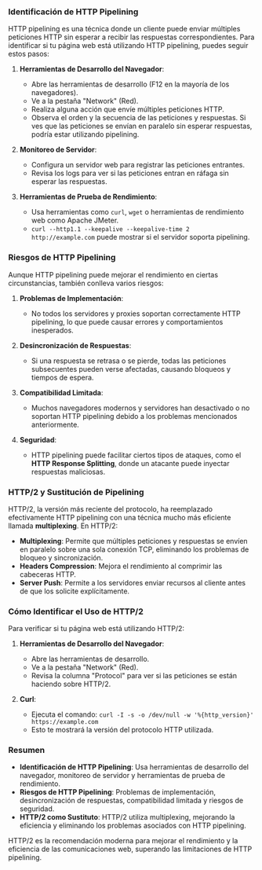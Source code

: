 ### Identificación de HTTP Pipelining

HTTP pipelining es una técnica donde un cliente puede enviar múltiples peticiones HTTP sin esperar a recibir las respuestas correspondientes. Para identificar si tu página web está utilizando HTTP pipelining, puedes seguir estos pasos:

1. **Herramientas de Desarrollo del Navegador**:
   - Abre las herramientas de desarrollo (F12 en la mayoría de los navegadores).
   - Ve a la pestaña "Network" (Red).
   - Realiza alguna acción que envíe múltiples peticiones HTTP.
   - Observa el orden y la secuencia de las peticiones y respuestas. Si ves que las peticiones se envían en paralelo sin esperar respuestas, podría estar utilizando pipelining.

2. **Monitoreo de Servidor**:
   - Configura un servidor web para registrar las peticiones entrantes.
   - Revisa los logs para ver si las peticiones entran en ráfaga sin esperar las respuestas.

3. **Herramientas de Prueba de Rendimiento**:
   - Usa herramientas como `curl`, `wget` o herramientas de rendimiento web como Apache JMeter.
   - `curl --http1.1 --keepalive --keepalive-time 2 http://example.com` puede mostrar si el servidor soporta pipelining.

### Riesgos de HTTP Pipelining

Aunque HTTP pipelining puede mejorar el rendimiento en ciertas circunstancias, también conlleva varios riesgos:

1. **Problemas de Implementación**:
   - No todos los servidores y proxies soportan correctamente HTTP pipelining, lo que puede causar errores y comportamientos inesperados.

2. **Desincronización de Respuestas**:
   - Si una respuesta se retrasa o se pierde, todas las peticiones subsecuentes pueden verse afectadas, causando bloqueos y tiempos de espera.

3. **Compatibilidad Limitada**:
   - Muchos navegadores modernos y servidores han desactivado o no soportan HTTP pipelining debido a los problemas mencionados anteriormente.

4. **Seguridad**:
   - HTTP pipelining puede facilitar ciertos tipos de ataques, como el **HTTP Response Splitting**, donde un atacante puede inyectar respuestas maliciosas.

### HTTP/2 y Sustitución de Pipelining

HTTP/2, la versión más reciente del protocolo, ha reemplazado efectivamente HTTP pipelining con una técnica mucho más eficiente llamada **multiplexing**. En HTTP/2:

- **Multiplexing**: Permite que múltiples peticiones y respuestas se envíen en paralelo sobre una sola conexión TCP, eliminando los problemas de bloqueo y sincronización.
- **Headers Compression**: Mejora el rendimiento al comprimir las cabeceras HTTP.
- **Server Push**: Permite a los servidores enviar recursos al cliente antes de que los solicite explícitamente.

### Cómo Identificar el Uso de HTTP/2

Para verificar si tu página web está utilizando HTTP/2:

1. **Herramientas de Desarrollo del Navegador**:
   - Abre las herramientas de desarrollo.
   - Ve a la pestaña "Network" (Red).
   - Revisa la columna "Protocol" para ver si las peticiones se están haciendo sobre HTTP/2.

2. **Curl**:
   - Ejecuta el comando: `curl -I -s -o /dev/null -w '%{http_version}' https://example.com`
   - Esto te mostrará la versión del protocolo HTTP utilizada.

### Resumen

- **Identificación de HTTP Pipelining**: Usa herramientas de desarrollo del navegador, monitoreo de servidor y herramientas de prueba de rendimiento.
- **Riesgos de HTTP Pipelining**: Problemas de implementación, desincronización de respuestas, compatibilidad limitada y riesgos de seguridad.
- **HTTP/2 como Sustituto**: HTTP/2 utiliza multiplexing, mejorando la eficiencia y eliminando los problemas asociados con HTTP pipelining.

HTTP/2 es la recomendación moderna para mejorar el rendimiento y la eficiencia de las comunicaciones web, superando las limitaciones de HTTP pipelining.